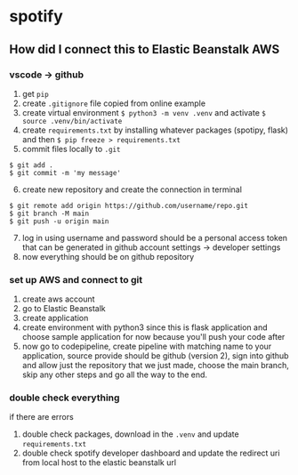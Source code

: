 # spotify

## How did I connect this to Elastic Beanstalk AWS
### vscode -> github
1. get `pip`
2. create `.gitignore` file copied from online example
3. create virtual environment `$ python3 -m venv .venv` and activate `$ source .venv/bin/activate`
4. create `requirements.txt` by installing whatever packages (spotipy, flask) and then `$ pip freeze > requirements.txt`
5. commit files locally to `.git`
```
$ git add .
$ git commit -m 'my message'
```
6. create new repository and create the connection in terminal
```
$ git remote add origin https://github.com/username/repo.git
$ git branch -M main
$ git push -u origin main
```
7. log in using username and password should be a personal access token that can be generated in github account settings -> developer settings
8. now everything should be on github repository

### set up AWS and connect to git
1. create aws account
2. go to Elastic Beanstalk
3. create application 
4. create environment with python3 since this is flask application and choose sample application for now because you'll push your code after
5. now go to codepipeline, create pipeline with matching name to your application, source provide should be github (version 2), sign into github and allow just the repository that we just made, choose the main branch, skip any other steps and go all the way to the end.

### double check everything
if there are errors
1. double check packages, download in the `.venv` and update `requirements.txt`
2. double check spotify developer dashboard and update the redirect uri from local host to the elastic beanstalk url
 
